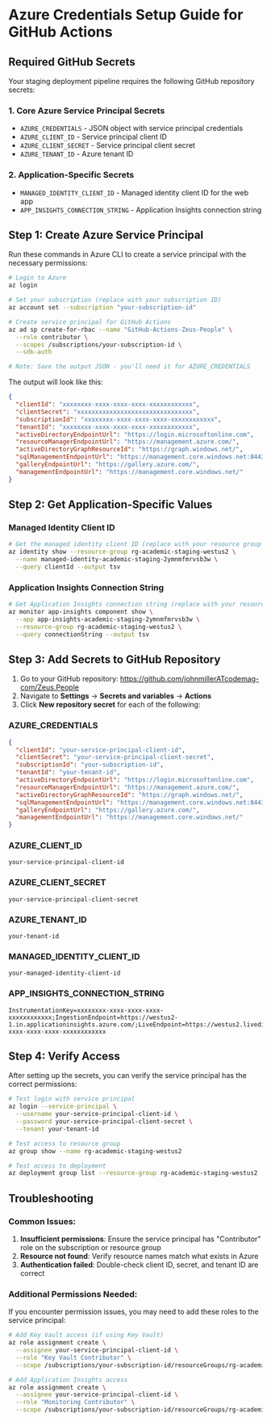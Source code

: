 # Azure Credentials Setup Guide for GitHub Actions

## Required GitHub Secrets

Your staging deployment pipeline requires the following GitHub repository secrets:

### 1. Core Azure Service Principal Secrets

- `AZURE_CREDENTIALS` - JSON object with service principal credentials
- `AZURE_CLIENT_ID` - Service principal client ID
- `AZURE_CLIENT_SECRET` - Service principal client secret
- `AZURE_TENANT_ID` - Azure tenant ID

### 2. Application-Specific Secrets

- `MANAGED_IDENTITY_CLIENT_ID` - Managed identity client ID for the web app
- `APP_INSIGHTS_CONNECTION_STRING` - Application Insights connection string

## Step 1: Create Azure Service Principal

Run these commands in Azure CLI to create a service principal with the necessary permissions:

```bash
# Login to Azure
az login

# Set your subscription (replace with your subscription ID)
az account set --subscription "your-subscription-id"

# Create service principal for GitHub Actions
az ad sp create-for-rbac --name "GitHub-Actions-Zeus-People" \
  --role contributor \
  --scopes /subscriptions/your-subscription-id \
  --sdk-auth

# Note: Save the output JSON - you'll need it for AZURE_CREDENTIALS
```

The output will look like this:

```json
{
  "clientId": "xxxxxxxx-xxxx-xxxx-xxxx-xxxxxxxxxxxx",
  "clientSecret": "xxxxxxxxxxxxxxxxxxxxxxxxxxxxxxxx",
  "subscriptionId": "xxxxxxxx-xxxx-xxxx-xxxx-xxxxxxxxxxxx",
  "tenantId": "xxxxxxxx-xxxx-xxxx-xxxx-xxxxxxxxxxxx",
  "activeDirectoryEndpointUrl": "https://login.microsoftonline.com",
  "resourceManagerEndpointUrl": "https://management.azure.com/",
  "activeDirectoryGraphResourceId": "https://graph.windows.net/",
  "sqlManagementEndpointUrl": "https://management.core.windows.net:8443/",
  "galleryEndpointUrl": "https://gallery.azure.com/",
  "managementEndpointUrl": "https://management.core.windows.net/"
}
```

## Step 2: Get Application-Specific Values

### Managed Identity Client ID

```bash
# Get the managed identity client ID (replace with your resource group name)
az identity show --resource-group rg-academic-staging-westus2 \
  --name managed-identity-academic-staging-2ymnmfmrvsb3w \
  --query clientId --output tsv
```

### Application Insights Connection String

```bash
# Get Application Insights connection string (replace with your resource group name)
az monitor app-insights component show \
  --app app-insights-academic-staging-2ymnmfmrvsb3w \
  --resource-group rg-academic-staging-westus2 \
  --query connectionString --output tsv
```

## Step 3: Add Secrets to GitHub Repository

1. Go to your GitHub repository: https://github.com/johnmillerATcodemag-com/Zeus.People
2. Navigate to **Settings** → **Secrets and variables** → **Actions**
3. Click **New repository secret** for each of the following:

### AZURE_CREDENTIALS

```json
{
  "clientId": "your-service-principal-client-id",
  "clientSecret": "your-service-principal-client-secret",
  "subscriptionId": "your-subscription-id",
  "tenantId": "your-tenant-id",
  "activeDirectoryEndpointUrl": "https://login.microsoftonline.com",
  "resourceManagerEndpointUrl": "https://management.azure.com/",
  "activeDirectoryGraphResourceId": "https://graph.windows.net/",
  "sqlManagementEndpointUrl": "https://management.core.windows.net:8443/",
  "galleryEndpointUrl": "https://gallery.azure.com/",
  "managementEndpointUrl": "https://management.core.windows.net/"
}
```

### AZURE_CLIENT_ID

```
your-service-principal-client-id
```

### AZURE_CLIENT_SECRET

```
your-service-principal-client-secret
```

### AZURE_TENANT_ID

```
your-tenant-id
```

### MANAGED_IDENTITY_CLIENT_ID

```
your-managed-identity-client-id
```

### APP_INSIGHTS_CONNECTION_STRING

```
InstrumentationKey=xxxxxxxx-xxxx-xxxx-xxxx-xxxxxxxxxxxx;IngestionEndpoint=https://westus2-1.in.applicationinsights.azure.com/;LiveEndpoint=https://westus2.livediagnostics.monitor.azure.com/;ApplicationId=xxxxxxxx-xxxx-xxxx-xxxx-xxxxxxxxxxxx
```

## Step 4: Verify Access

After setting up the secrets, you can verify the service principal has the correct permissions:

```bash
# Test login with service principal
az login --service-principal \
  --username your-service-principal-client-id \
  --password your-service-principal-client-secret \
  --tenant your-tenant-id

# Test access to resource group
az group show --name rg-academic-staging-westus2

# Test access to deployment
az deployment group list --resource-group rg-academic-staging-westus2
```

## Troubleshooting

### Common Issues:

1. **Insufficient permissions**: Ensure the service principal has "Contributor" role on the subscription or resource group
2. **Resource not found**: Verify resource names match what exists in Azure
3. **Authentication failed**: Double-check client ID, secret, and tenant ID are correct

### Additional Permissions Needed:

If you encounter permission issues, you may need to add these roles to the service principal:

```bash
# Add Key Vault access (if using Key Vault)
az role assignment create \
  --assignee your-service-principal-client-id \
  --role "Key Vault Contributor" \
  --scope /subscriptions/your-subscription-id/resourceGroups/rg-academic-staging-westus2

# Add Application Insights access
az role assignment create \
  --assignee your-service-principal-client-id \
  --role "Monitoring Contributor" \
  --scope /subscriptions/your-subscription-id/resourceGroups/rg-academic-staging-westus2
```
